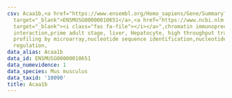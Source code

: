 ```yaml
---
csv: Acaa1b,<a href="https://www.ensembl.org/Homo_sapiens/Gene/Summary?db=core;g=ENSMUSG00000010651"
  target="_blank">ENSMUSG00000010651</a>,<a href="https://www.ncbi.nlm.nih.gov/pubmed/23834426"
  target="_blank"><i class="fas fa-file"></i></a>",chromatin immunoprecipitation assay,direct
  interaction,prime adult stage, liver, Hepatocyte, high throughput transcription
  profiling by microarray,nucleotide sequence identification,nucleotide sequence identification,transcriptional
  regulation,
data_alias: Acaa1b
data_id: ENSMUSG00000010651
data_numevidence: 1
data_species: Mus musculus
data_taxid: '10090'
title: Acaa1b
---
```

